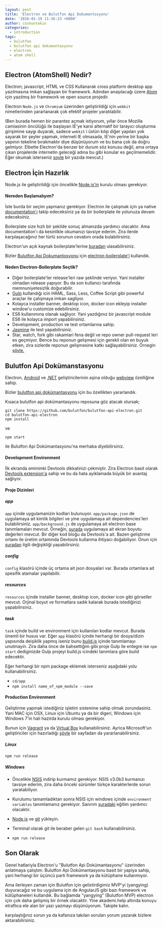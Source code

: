 ```yaml
---
layout: post
title: 'Electron ve Bulutfon Api Dokumantosyonu'
date: '2016-01-19 11:36:23 +0800'
author: coskuntekin
categories:
  - introduction
tags:
  - bulutfon
  - bulutfon api dokumantasyonu
  - electron
  - atom shell
---
```


## Electron (AtomShell) Nedir?

Electron; javascript, HTML ve CSS Kullanarak cross platform desktop app yazılmasına imkan sağlayan bir framework. Adından anaşılacağı üzere [Atom](https://atom.io/) için yazılmış bir framework ve open source projedir.

Electron `Node.js` ve `Chromium` üzerinden geliştirildiği için `webkit` nimetlerinden yararlanarak çok efektif projeler yaratılabilir.

(Ben burada hemen bir parantez açmak istiyorum, yıllar önce Mozilla camiasinin öncülüğü ile başlayan IE'ye karsi alternatif bir tarayıcı oluşturma girişimine saygı duyarak, sadece `webkit` i üstün kılıp diğer yapıları yok sayarak bir şeyler yapmak, interneti IE olmasada, IE'nin yerine bir başka yapının tekeline bırakmaktır diye düşünüyorum ve bu bana çok da doğru gelmiyor. Elbette Electron'da benzer bir durum söz konusu değil, ama ortaya çıkan projelerde internetin geleceği adına bu gibi konular es geçilmemelidir. Eğer okumak isterseniz [soyle](http://www.nukeador.com/23/01/2015/we-have-to-fight-again-for-the-web/) bir yazıda mevcut.)

## Electron İçin Hazırlık

Node.js ile geliştirildiği için öncelikle [Node.js'in](https://nodejs.org/) kurulu olması gerekiyor.

#### Nereden Başlamalıyım?

İste burda bir seçim yapmanız gerekiyor. Electron ile çalışmak için ya native [documentation'ı](http://electron.atom.io/docs/v0.36.4/) takip edeceksiniz ya da bir boilerplate ile yolunuza devam edeceksiniz.

Boilerplate size hızlı bir şekilde sonuç almanızda yardımcı olacaktır. Ama documentation'ı da kesinlikle okumanızı tavsiye ederim. Zira ilerde karşılaşacağınız her türlü sorunun cevabını orada bulabilirsiniz.

Electron'un açık kaynak boilerplate'lerine [buradan](https://github.com/sindresorhus/awesome-electron#boilerplates) ulasabilirsiniz.

Bizler [Bulutfon Api Dokumantosyonu](https://github.com/bulutfon/bulutfon-api-electron) için [electron-boilerplate'i](https://github.com/szwacz/electron-boilerplate) kullandık.

#### Neden Electron-Boilerplate Seçtik?

* Diğer boilerplate'ler release'leri raw şeklinde veriyor. Yani installer olmadan release yapıyor. Bu da son kullanıcı tarafında memnuniyetesizlik doğurabilir.
* [Gulp](http://gulpjs.com/) kullandığı icin HAML, Sass, Less, Coffee Script gibi powerful araçlar ile çalışmaya imkan sagliyor.
* Kolayca installer banner, desktop icon, docker icon ekleyip installer window'u customize edebilirsiniz.
* ES6 kullanımına olanak sağlıyor. Yani yazdığınız bir javascript module ES6 ile kolayca import yapabilirsiniz.
* Development, production ve test ortamlarına sahip.
* [Jasmine](http://jasmine.github.io/2.0/introduction.html) ile test yapabilirsiniz.
* Star, watch, fork gibi rakamlari fena değil ve repo owner pull-request leri es geçmiyor. Bence bu reponun gelişmesi için gerekli olan en buyuk etken, zira sizlerde reponun gelişmesine katkı sağlayabilirsiniz. Örnegin [şöyle.](https://github.com/szwacz/electron-boilerplate/commit/ad88e089d7f1f4232ab85ae8c34ea4e923eba23b)

## Bulutfon Api Dokümanstasyonu

Electron, [Android](http://developer.android.com/reference/android/webkit/WebView.html) ve [.NET](https://msdn.microsoft.com/library/windows/apps/windows.ui.xaml.controls.webview.aspx) geliştiricilerinin aşina olduğu [webview](http://electron.atom.io/docs/v0.36.4/api/web-view-tag/) özelliğine sahip.

Bizler [bulutfon api dokümantasyonu](https://github.com/bulutfon/bulutfon-api-electron) için bu özellikten yararlandık.

Kısaca bulutfon api dokümantasyonu reposuna göz atacak olursak;

```
git clone https://github.com/bulutfon/bulutfon-api-electron.git
cd bulutfon-api-electron
npm install
```
ve

```
npm start
```

ile Bulutfon Api Dokümantasyonu'na merhaba diyebilirsiniz.

#### Development Environment
İlk ekranda eminimki Devtools dikkatinizi çekmiştir. Zira Electron basit olarak [Devtools extension'a](http://electron.atom.io/docs/v0.36.4/tutorial/devtools-extension/) sahip ve bu da hata ayiklamada büyük bir avantaj sağlıyor.

#### Proje Dizinleri

##### app
`app` içinde uygulamanizin kodlari bulunuyor.
`app/package.json` de uygulamaya ait kimlik bilgileri ve yine uygulamaya ait dependencies'leri bulabilirsiniz.
`app/background.js` de uygulamaya ait electron base tanımlamaları mevcut. Örneğin, [şurada](https://github.com/bulutfon/bulutfon-api-electron/blob/master/app/background.js#L17) uygulamaya ait ekran boyutu değerleri mevcut. Bir diğer kod bloğu da Devtools'a ait. Bazen geliştirme ortamı ile üretim ortamında Devtools kullanma ihtiyacı doğabiliyor. Onun için [şuradan](https://github.com/bulutfon/bulutfon-api-electron/blob/master/app/background.js#L41) ilgili değişikliği yapabilirsiniz.

##### config
`config` klasörü içinde üç ortama ait json dosyalari var. Burada ortamlara ait spesifik atamalar yapilabilir.

##### resources
`resources` içinde installer banner, desktop icon, docker icon gibi görseller mevcut. Orjinal boyut ve formatlara sadık kalarak burada istediğinizi yapabilirsiniz.

##### task
`task` içinde build ve environment için kullanılan kodlar mevcut. Burada önemli bir husus var. Eğer `app` klasörü içinde  herhangi bir dosya/dizin yapısında deişiklik yapmış iseniz bunu [build.js](https://github.com/bulutfon/bulutfon-api-electron/blob/master/tasks/build.js#L17) içinde tanımlamayı unutmayin. Zira daha önce de bahsettiğim gibi proje Gulp ile entegre ise `npm start` dediginizde Gulp projeyi build.js icindeki tanımlara göre build edecektir.

Eğer herhangi bir npm package eklemek isterseniz aşağıdaki yolu kullanabilirsiniz.

* `cd/app`
* `npm install name_of_npm_module --save`

#### Production Environment
Geliştirme yapmak istediğiniz işletim sistemine sahip olmak zorundasiniz. Yani MAC için OSX, Linux için Ubuntu ya da bir digeri, Windows için Windows 7'in hali hazirda kurulu olması gerekiyor.

Bunun için [Vagrant](https://www.vagrantup.com/) ya da [Virtual Box](https://www.virtualbox.org/wiki/Downloads) kullanabilirsiniz. Ayrica Microsoft'un geliştiriciler için hazırladığı [şöyle](https://dev.windows.com/en-us/microsoft-edge/tools/vms/mac/) bir sayfadan da yararlanabilirsiniz.

##### Linux

`npm run release`

##### Windows

* Öncelikle [NSIS](http://nsis.sourceforge.net/) indirip kurmamız gerekiyor. NSIS v3.0b3 kurmanızı tavsiye ederim, zira daha önceki sürümler türkçe karakterlerde sorun yaratabiliyor.

* Kurulumu tamamladıktan sonra NSIS için windows içinde `environment variables` tanımlamanız gerekiyor. Sanırım [şuradaki](http://www.computerhope.com/issues/ch000549.htm) eğitim yardımcı olacaktır.

* [Node.js](https://nodejs.org/en/) ve [git](https://git-scm.com/download/win) yükleyin.

* Terminal olarak git ile beraber gelen `git bash` kullanabilirsiniz.

* `npm run release`

## Son Olarak

Genel hatlariyla Electron'u "Bulutfon Api Dokümantasyonu" üzerinden anlatmaya çalıştım.
Bulutfon Api Dokümantasyonu basit bir yapiya sahip, yani herhangi bir üçüncü parti framework ya da kütüphane kullanmıyor.

Ama ilerleyen zaman için Bulutfon için gelistirdigimiz MVP'yi (yangying) duyuracağız ve bu uygulama için de AngularJS gibi bazı framework ve kütüphaneleri kullandık. Bu bağlamda "yangying" (Bulutfon MVP) electron için çok daha gelişmiş bir örnek olacaktir. Yine akademi.help altında konuyu etraflıca ele alan bir yazı yazmayı düşünüyorum. Takipte kalın.

karşılaştığınız sorun ya da kafanıza takılan soruları yorum yazarak bizlere aktarabilirsiniz.
